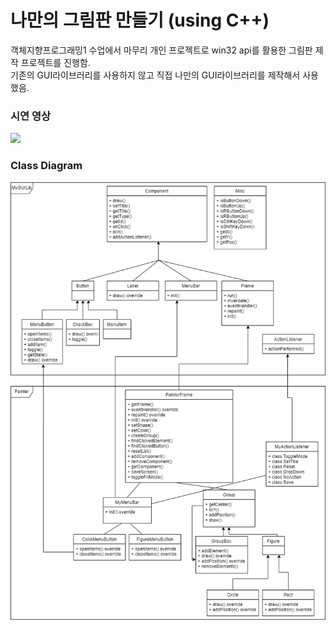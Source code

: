 
<h1>나만의 그림판 만들기 (using C++)</h1>
객체지향프로그래밍1 수업에서 마무리 개인 프로젝트로 win32 api를 활용한 그림판 제작 프로젝트를 진행함.<br>
기존의 GUI라이브러리를 사용하지 않고 직접 나만의 GUI라이브러리를 제작해서 사용했음.
<h3>시연 영상</h3>
<img src="playing.gif">
<h3>Class Diagram</h3>
<img src="class diagram.png">
